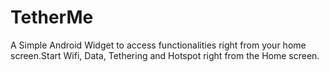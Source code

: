 TetherMe
========

A Simple Android Widget to access functionalities right from your home screen.Start Wifi, Data, Tethering and Hotspot right from the Home screen.
